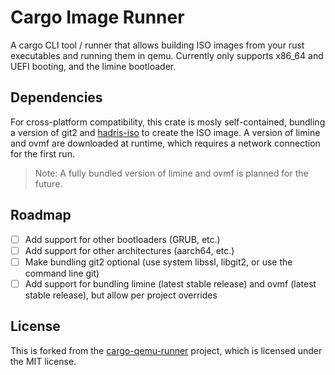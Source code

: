 # Cargo Image Runner

A cargo CLI tool / runner that allows building ISO images from your rust executables and running them in qemu.
Currently only supports x86_64 and UEFI booting, and the limine bootloader.

## Dependencies

For cross-platform compatibility, this crate is mosly self-contained, bundling a version of git2 and [hadris-iso](https://github.com/hxyulin/hadris) to create the ISO image.
A version of limine and ovmf are downloaded at runtime, which requires a network connection for the first run.

> Note: A fully bundled version of limine and ovmf is planned for the future.

## Roadmap

- [ ] Add support for other bootloaders (GRUB, etc.)
- [ ] Add support for other architectures (aarch64, etc.)
- [ ] Make bundling git2 optional (use system libssl, libgit2, or use the command line git)
- [ ] Add support for bundling limine (latest stable release) and ovmf (latest stable release), but allow per project overrides

## License

This is forked from the [cargo-qemu-runner](https://github.com/Qwinci/cargo-qemu-runner) project, which is licensed under the MIT license.
